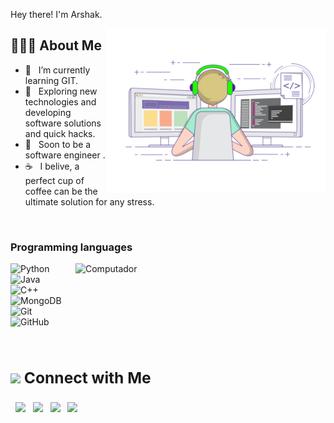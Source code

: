 Hey there! I'm Arshak. 

<img align="right" alt="GIF" src="https://raw.githubusercontent.com/devSouvik/devSouvik/master/gif3.gif" width="350"/>

 

 
<h2>👨🏻‍💻 About Me</h2>

- 🔭 &nbsp; I’m currently learning GIT.
- 🤔 &nbsp; Exploring new technologies and developing software solutions and quick hacks.
- 💼 &nbsp; Soon to be a software engineer .
- ☕ &nbsp; I belive, a perfect cup of coffee can be the ultimate solution for any stress. 

</br> 
 
<h3>Programming languages</h3>

<img src="https://raw.githubusercontent.com/MicaelliMedeiros/micaellimedeiros/master/image/computer-illustration.png" align="right" min-width="400px" max-width="250px" width="400px"  alt="Computador">


 <p align="center">
 
![Python](https://img.shields.io/badge/-Python-333333?style=flat&logo=python)</br>
![Java](https://img.shields.io/badge/-Java-333333?style=flat&logo=Java&logoColor=007396)</br>
![C++](https://img.shields.io/badge/-C++-333333?style=flat&logo=C%2B%2B&logoColor=00599C)</br>
![MongoDB](https://img.shields.io/badge/-MongoDB-333333?style=flat&logo=mongodb)</br>
![Git](https://img.shields.io/badge/-Git-333333?style=flat&logo=git)</br>
![GitHub](https://img.shields.io/badge/-GitHub-333333?style=flat&logo=github)

 </p>
 
 </br>

 ## **<h3> <img src="https://media.giphy.com/media/LnQjpWaON8nhr21vNW/giphy.gif" width="60"> Connect with Me </h3>**
<p align="center">

&nbsp; <a href=" " target="_blank" rel="noopener noreferrer"><img src="https://img.icons8.com/plasticine/100/000000/twitter.png" width="50" /></a>
&nbsp; <a href=" " target="_blank" rel="noopener noreferrer"><img src="https://img.icons8.com/plasticine/100/000000/instagram-new.png" width="50" /></a>
&nbsp; <a href=" " target="_blank" rel="noopener noreferrer"><img src="https://img.icons8.com/plasticine/100/000000/linkedin.png" width="50" /></a>
&nbsp; <a href=" " target="_blank" rel="noopener noreferrer"><img src="https://img.icons8.com/plasticine/100/000000/gmail.png"  width="50" /></a>
</p>
     



 
 
 
 

